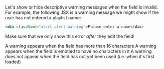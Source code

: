 Let's show or hide descriptive warning messages when the field is invalid. For example, the following JSX is a warning message we might show if the user has not entered a playlist name:

```html
<div className="alert alert-warning">Please enter a name</div>
```
Make sure that we only show this error *after* they edit the field!

<guide>
A warning appears when the field has more than 16 characters
A warning appears when the field is emptied to have no characters in it
A warning does not appear when the field has not yet been used (i.e. when it's first loaded)
</guide>